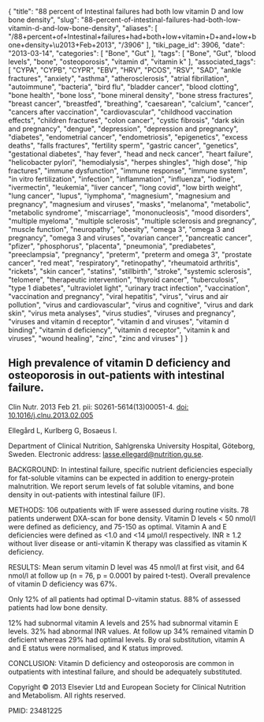 {
    "title": "88 percent of Intestinal failures had both low vitamin D and low bone density",
    "slug": "88-percent-of-intestinal-failures-had-both-low-vitamin-d-and-low-bone-density",
    "aliases": [
        "/88+percent+of+Intestinal+failures+had+both+low+vitamin+D+and+low+bone+density+\u2013+Feb+2013",
        "/3906"
    ],
    "tiki_page_id": 3906,
    "date": "2013-03-14",
    "categories": [
        "Bone",
        "Gut"
    ],
    "tags": [
        "Bone",
        "Gut",
        "blood levels",
        "bone",
        "osteoporosis",
        "vitamin d",
        "vitamin k"
    ],
    "associated_tags": [
        "CYPA",
        "CYPB",
        "CYPR",
        "EBV",
        "HRV",
        "PCOS",
        "RSV",
        "SAD",
        "ankle fractures",
        "anxiety",
        "asthma",
        "atherosclerosis",
        "atrial fibrillation",
        "autoimmune",
        "bacteria",
        "bird flu",
        "bladder cancer",
        "blood clotting",
        "bone health",
        "bone loss",
        "bone mineral density",
        "bone stress fractures",
        "breast cancer",
        "breastfed",
        "breathing",
        "caesarean",
        "calcium",
        "cancer",
        "cancers after vaccination",
        "cardiovascular",
        "childhood vaccination effects",
        "children fractures",
        "colon cancer",
        "cystic fibrosis",
        "dark skin and pregnancy",
        "dengue",
        "depression",
        "depression and pregnancy",
        "diabetes",
        "endometrial cancer",
        "endometriosis",
        "epigenetics",
        "excess deaths",
        "falls fractures",
        "fertility sperm",
        "gastric cancer",
        "genetics",
        "gestational diabetes",
        "hay fever",
        "head and neck cancer",
        "heart failure",
        "helicobacter pylori",
        "hemodialysis",
        "herpes shingles",
        "high dose",
        "hip fractures",
        "immune dysfunction",
        "immune response",
        "immune system",
        "in vitro fertilization",
        "infection",
        "inflammation",
        "influenza",
        "iodine",
        "ivermectin",
        "leukemia",
        "liver cancer",
        "long covid",
        "low birth weight",
        "lung cancer",
        "lupus",
        "lymphoma",
        "magnesium",
        "magnesium and pregnancy",
        "magnesium and viruses",
        "masks",
        "melanoma",
        "metabolic",
        "metabolic syndrome",
        "miscarriage",
        "mononucleosis",
        "mood disorders",
        "multiple myeloma",
        "multiple sclerosis",
        "multiple sclerosis and pregnancy",
        "muscle function",
        "neuropathy",
        "obesity",
        "omega 3",
        "omega 3 and pregnancy",
        "omega 3 and viruses",
        "ovarian cancer",
        "pancreatic cancer",
        "pfizer",
        "phosphorus",
        "placenta",
        "pneumonia",
        "prediabetes",
        "preeclampsia",
        "pregnancy",
        "preterm",
        "preterm and omega 3",
        "prostate cancer",
        "red meat",
        "respiratory",
        "retinopathy",
        "rheumatoid arthritis",
        "rickets",
        "skin cancer",
        "statins",
        "stillbirth",
        "stroke",
        "systemic sclerosis",
        "telomere",
        "therapeutic intervention",
        "thyroid cancer",
        "tuberculosis",
        "type 1 diabetes",
        "ultraviolet light",
        "urinary tract infection",
        "vaccination",
        "vaccination and pregnancy",
        "viral hepatitis",
        "virus",
        "virus and air pollution",
        "virus and cardiovascular",
        "virus and cognitive",
        "virus and dark skin",
        "virus meta analyses",
        "virus studies",
        "viruses and pregnancy",
        "viruses and vitamin d receptor",
        "vitamin d and viruses",
        "vitamin d binding",
        "vitamin d deficiency",
        "vitamin d receptor",
        "vitamin k and viruses",
        "wound healing",
        "zinc",
        "zinc and viruses"
    ]
}


## High prevalence of vitamin D deficiency and osteoporosis in out-patients with intestinal failure.

Clin Nutr. 2013 Feb 21. pii: S0261-5614(13)00051-4. [doi: 10.1016/j.clnu.2013.02.005](https://doi.org/10.1016/j.clnu.2013.02.005)

Ellegård L, Kurlberg G, Bosaeus I.

Department of Clinical Nutrition, Sahlgrenska University Hospital, Göteborg, Sweden. Electronic address: lasse.ellegard@nutrition.gu.se.

BACKGROUND: In intestinal failure, specific nutrient deficiencies especially for fat-soluble vitamins can be expected in addition to energy-protein malnutrition. We report serum levels of fat soluble vitamins, and bone density in out-patients with intestinal failure (IF).

METHODS: 106 outpatients with IF were assessed during routine visits. 78 patients underwent DXA-scan for bone density. Vitamin D levels < 50 nmol/l were defined as deficiency, and 75-150 as optimal. Vitamin A and E deficiencies were defined as <1.0 and <14 μmol/l respectively. INR ≥ 1.2 without liver disease or anti-vitamin K therapy was classified as vitamin K deficiency.

RESULTS: Mean serum vitamin D level was 45 nmol/l at first visit, and 64 nmol/l at follow up (n = 76, p = 0.0001 by paired t-test). Overall prevalence of vitamin D deficiency was 67%. 

Only 12% of all patients had optimal D-vitamin status. 88% of assessed patients had low bone density. 

12% had subnormal vitamin A levels and 25% had subnormal vitamin E levels. 32% had abnormal INR values. At follow up 34% remained vitamin D deficient whereas 29% had optimal levels. By oral substitution, vitamin A and E status were normalised, and K status improved.

CONCLUSION: Vitamin D deficiency and osteoporosis are common in outpatients with intestinal failure, and should be adequately substituted.

Copyright © 2013 Elsevier Ltd and European Society for Clinical Nutrition and Metabolism. All rights reserved.

PMID:     23481225